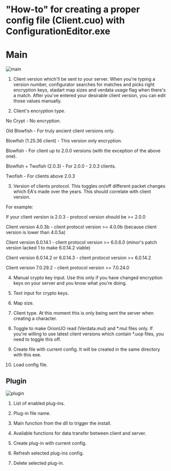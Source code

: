 # "How-to" for creating a proper config file (Client.cuo) with ConfigurationEditor.exe

# Main

![main](http://www.imageup.ru/img206/2570280/ce1.png)

1) Client version which'll be sent to your server. When you're typing a version number, configurator searches for matches and picks right encryption keys, stadart map sizes and verdata usage flag when there's a match. After you've entered your desirable client version, you can edit those values manually.

2) Client's encryption type.

No Crypt - No encryption.

Old Blowfish - For truly ancient client versions only.

Blowfish (1.25.36 client) - This version only encryption.

Blowfish - For client up to 2.0.0 versions (with the exception of the above one).

Blowfish + Twofish (2.0.3) - For 2.0.0 - 2.0.3 clients.

Twofish - For clients above 2.0.3

3) Version of clients protocol. This toggles on/off different packet changes which EA's made over the years. This should correlate with client version.

For example:

If your client version is 2.0.3 - protocol version should be >= 2.0.0

Client version 4.0.3b - client protocol version >= 4.0.0b (because client version is lower than 4.0.5a)

Client version 6.0.14.1 - client protocol version >= 6.0.6.0 (minor's patch version lacked 1 to make 6.0.14.2 viable)

Client version 6.0.14.2 or 6.0.14.3 - client protocol version >= 6.0.14.2

Client version 7.0.29.2 - client protocol version >= 7.0.24.0

4) Manual crypto key input. Use  this only if you have changed encryption keys on your server and you know what you're doing. 

5) Text input for crypto keys.

6) Map size.

7) Client type. At this moment this is only being sent the server when creating a character.

8) Toggle to make OrionUO read (Verdata.mul) and *.mul files only. If you're willing to use latest client versions which contain *.uop files, you need to toggle this off.

9) Create file with current config. It will be created in the same directory with this exe.

10) Load config file.



## Plugin

![plugin](http://www.imageup.ru/img204/2562847/ce2.png)

1) List of enabled plug-ins.

2) Plug-in file name.

3) Main function from the dll to trigger the install.

4) Available functions for data transfer between client and server.

5) Create plug-in with current config.

6) Refresh selected plug-ins config.

7) Delete selected plug-in.